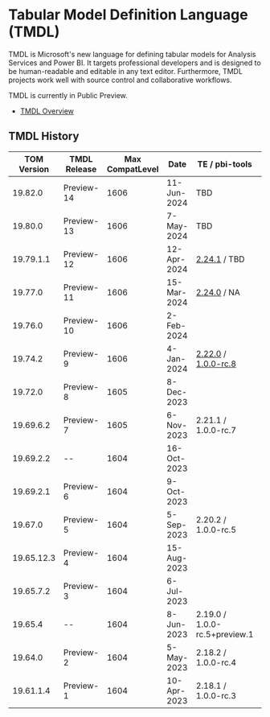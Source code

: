 # Tabular Model Definition Language (TMDL)

TMDL is Microsoft's new language for defining tabular models for Analysis Services and Power BI. It targets professional developers and is designed to be human-readable and editable in any text editor. Furthermore, TMDL projects work well with source control and collaborative workflows.

TMDL is currently in Public Preview.

* [TMDL Overview](https://pbi.onl/tmdl-docs)

## TMDL History

| TOM Version | TMDL Release | Max CompatLevel | Date        | TE / pbi-tools | Notes |
| ----------- | ------------ | --------------- | ----------- | -------------- | ----- |
| 19.82.0     | Preview-14   | 1606            | 11-Jun-2024 | TBD |
| 19.80.0     | Preview-13   | 1606            |  7-May-2024 | TBD |
| 19.79.1.1   | Preview-12   | 1606            | 12-Apr-2024 | [2.24.1](https://github.com/TabularEditor/TabularEditor/releases/tag/2.24.1) / TBD |
| 19.77.0     | Preview-11   | 1606            | 15-Mar-2024 | [2.24.0](https://github.com/TabularEditor/TabularEditor/releases/tag/2.24.0) / NA |
| 19.76.0     | Preview-10   | 1606            |  2-Feb-2024 |  | Minor API Change: `MetadataFormattingOptions.IndentationSize` _(was: 'IndentationLevelLength')_ |
| 19.74.2     | Preview-9    | 1606            |  4-Jan-2024 | [2.22.0](https://github.com/TabularEditor/TabularEditor/releases/tag/2.22.0) / [1.0.0-rc.8](https://github.com/pbi-tools/pbi-tools/releases/tag/1.0.0-rc.8) |
| 19.72.0     | Preview-8    | 1605            |  8-Dec-2023 |   | BREAKING: Dropped separate TMDL NuGet packages (merged into main TOM DLL); Serialization Options |
| 19.69.6.2   | Preview-7    | 1605            |  6-Nov-2023 | 2.21.1 / 1.0.0-rc.7 |
| 19.69.2.2   | --           | 1604            | 16-Oct-2023 |
| 19.69.2.1   | Preview-6    | 1604            |  9-Oct-2023 |
| 19.67.0     | Preview-5    | 1604            |  5-Sep-2023 | 2.20.2 / 1.0.0-rc.5 |
| 19.65.12.3  | Preview-4    | 1604            | 15-Aug-2023 |
| 19.65.7.2   | Preview-3    | 1604            |  6-Jul-2023 |
| 19.65.4     | --           | 1604            |  8-Jun-2023 | 2.19.0 / 1.0.0-rc.5+preview.1 |
| 19.64.0     | Preview-2    | 1604            |  5-May-2023 | 2.18.2 / 1.0.0-rc.4 |
| 19.61.1.4   | Preview-1    | 1604            | 10-Apr-2023 | 2.18.1 / 1.0.0-rc.3 |
